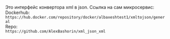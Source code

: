 Это интерфейс конвертора xml в json. 
Ссылка на сам микросервис:  
Dockerhub:  
`https://hub.docker.com/repository/docker/albaxeshtest1/xmltojson/general`  
Repo:  
`https://github.com/AlexBashorin/xml_json_xml`
